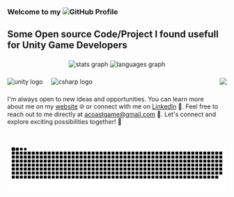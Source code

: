 ### Welcome to my <img src="https://img.icons8.com/color/96/000000/github--v1.png" height="24"/>GitHub Profile
<h2 align="left">Some Open source Code/Project I found usefull for Unity Game Developers</h2>

###

<div align="center">
  <img src="https://github-readme-stats.vercel.app/api?username=msuyandrew&hide_title=false&hide_rank=false&show_icons=true&include_all_commits=true&count_private=true&disable_animations=false&theme=dracula&locale=en&hide_border=false" height="150" alt="stats graph"  />
  <img src="https://github-readme-stats.vercel.app/api/top-langs?username=msuyandrew&locale=en&hide_title=false&layout=compact&card_width=320&langs_count=5&theme=dracula&hide_border=false" height="150" alt="languages graph"  />
</div>

###

<img align="right" height="150" src="https://i.imgflip.com/31afzo.gif"  />

###

<div align="left">
  <img src="https://cdn.jsdelivr.net/gh/devicons/devicon/icons/unity/unity-original.svg" height="30" alt="unity logo"  />
  <img width="12" />
  <img src="https://cdn.jsdelivr.net/gh/devicons/devicon/icons/csharp/csharp-original.svg" height="30" alt="csharp logo"  />
</div>

###

I'm always open to new ideas and opportunities. You can learn more about me on my [website](linktr.ee/acoastgame) 🌐 or connect with me on [LinkedIn](https://www.linkedin.com/in/msuyandrew/) 👥. Feel free to reach out to me directly at [acoastgame@gmail.com](mailto:acoastgame@gmail.com) 📧. Let's connect and explore exciting possibilities together! 🚀

###

<picture>
  <source
    media="(prefers-color-scheme: dark)"
    srcset="https://raw.githubusercontent.com/platane/snk/output/github-contribution-grid-snake-dark.svg"
  />
  <source
    media="(prefers-color-scheme: light)"
    srcset="https://raw.githubusercontent.com/platane/snk/output/github-contribution-grid-snake.svg"
  />
  <img
    alt="github contribution grid snake animation"
    src="https://raw.githubusercontent.com/platane/snk/output/github-contribution-grid-snake.svg"
  />
</picture>

###
